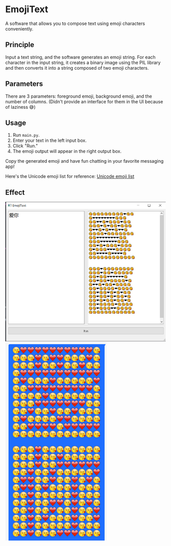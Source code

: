 # EmojiText
A software that allows you to compose text using emoji characters conveniently.

## Principle
Input a text string, and the software generates an emoji string. For each character in the input string, it creates a binary image using the PIL library and then converts it into a string composed of two emoji characters.

## Parameters
There are 3 parameters: foreground emoji, background emoji, and the number of columns. (Didn't provide an interface for them in the UI because of laziness 😅)

## Usage
1. Run `main.py`.
2. Enter your text in the left input box.
3. Click "Run."
4. The emoji output will appear in the right output box.

Copy the generated emoji and have fun chatting in your favorite messaging app!

Here's the Unicode emoji list for reference:
[Unicode emoji list](http://www.unicode.org/emoji/charts/full-emoji-list.html#2764)

## Effect
![img_2.png](img_2.png)
![img_1.png](img_1.png)
